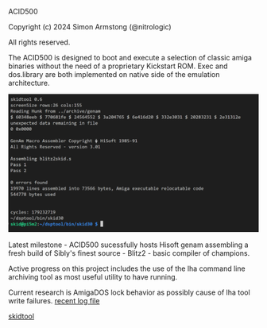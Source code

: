 ACID500

Copyright (c) 2024 Simon Armstong (@nitrologic)

All rights reserved.

The ACID500 is designed to boot and execute a selection of classic amiga binaries without the need of a proprietary Kickstart ROM. Exec and dos.library are both implemented on native side of the emulation architecture.

![ACID500 hosting genam assembler](media/genam3blitz2.png)

Latest milestone - ACID500 sucessfully hosts Hisoft genam assembling a fresh build of Sibly's finest source - Blitz2 - basic compiler of champions.

Active progress on this project includes the use of the lha command line archiving tool as most useful utility to have running.

Current research is AmigaDOS lock behavior as possibly cause of lha tool write failures. [recent log file](MyACID500/log/lhaskid4.log)

[skidtool](skidtool)

